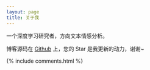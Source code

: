 ```yaml
---
layout: page
title: 关于我 
---
```


一个深度学习研究者，方向文本情感分析。

<p> 

博客源码在 <a target="_blank" href='https://github.com/puluwen/puluwen.github.io'>Github</a> 上，您的 Star 是我更新的动力，谢谢~

<p> 

<p> 

<p> 


{% include comments.html %}

